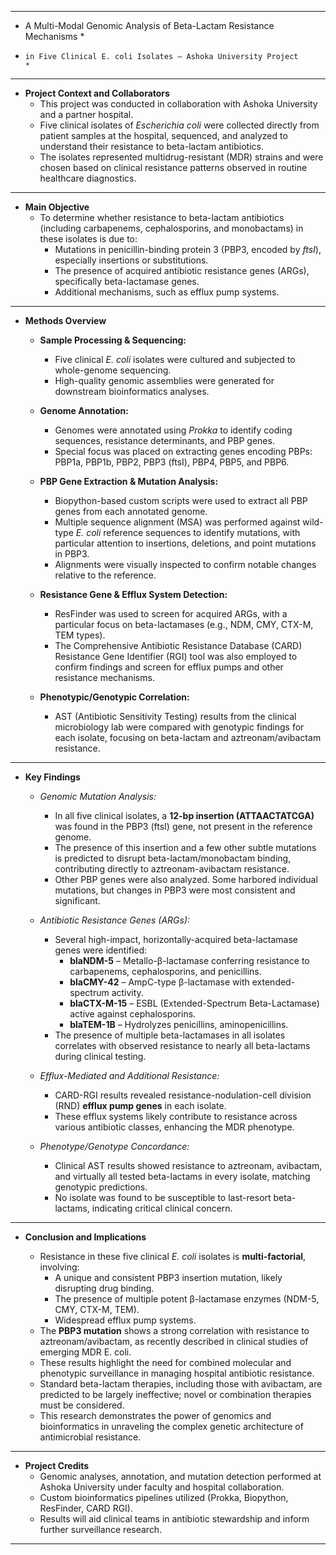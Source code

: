 ***************************************************************************
*    A Multi-Modal Genomic Analysis of Beta-Lactam Resistance Mechanisms   *
*     in Five Clinical E. coli Isolates – Ashoka University Project        *
***************************************************************************

* **Project Context and Collaborators**
  - This project was conducted in collaboration with Ashoka University and a partner hospital.
  - Five clinical isolates of *Escherichia coli* were collected directly from patient samples at the hospital, sequenced, and analyzed to understand their resistance to beta-lactam antibiotics.
  - The isolates represented multidrug-resistant (MDR) strains and were chosen based on clinical resistance patterns observed in routine healthcare diagnostics.

****************************************************************************

* **Main Objective**
  - To determine whether resistance to beta-lactam antibiotics (including carbapenems, cephalosporins, and monobactams) in these isolates is due to:
    * Mutations in penicillin-binding protein 3 (PBP3, encoded by *ftsI*), especially insertions or substitutions.
    * The presence of acquired antibiotic resistance genes (ARGs), specifically beta-lactamase genes.
    * Additional mechanisms, such as efflux pump systems.

****************************************************************************

* **Methods Overview**

  * **Sample Processing & Sequencing:**
    - Five clinical *E. coli* isolates were cultured and subjected to whole-genome sequencing.
    - High-quality genomic assemblies were generated for downstream bioinformatics analyses.

  * **Genome Annotation:**
    - Genomes were annotated using *Prokka* to identify coding sequences, resistance determinants, and PBP genes.
    - Special focus was placed on extracting genes encoding PBPs: PBP1a, PBP1b, PBP2, PBP3 (ftsI), PBP4, PBP5, and PBP6.

  * **PBP Gene Extraction & Mutation Analysis:**
    - Biopython-based custom scripts were used to extract all PBP genes from each annotated genome.
    - Multiple sequence alignment (MSA) was performed against wild-type *E. coli* reference sequences to identify mutations, with particular attention to insertions, deletions, and point mutations in PBP3.
    - Alignments were visually inspected to confirm notable changes relative to the reference.

  * **Resistance Gene & Efflux System Detection:**
    - ResFinder was used to screen for acquired ARGs, with a particular focus on beta-lactamases (e.g., NDM, CMY, CTX-M, TEM types).
    - The Comprehensive Antibiotic Resistance Database (CARD) Resistance Gene Identifier (RGI) tool was also employed to confirm findings and screen for efflux pumps and other resistance mechanisms.

  * **Phenotypic/Genotypic Correlation:**
    - AST (Antibiotic Sensitivity Testing) results from the clinical microbiology lab were compared with genotypic findings for each isolate, focusing on beta-lactam and aztreonam/avibactam resistance.

****************************************************************************

* **Key Findings**

  * *Genomic Mutation Analysis:*
    - In all five clinical isolates, a **12-bp insertion (ATTAACTATCGA)** was found in the PBP3 (ftsI) gene, not present in the reference genome.
    - The presence of this insertion and a few other subtle mutations is predicted to disrupt beta-lactam/monobactam binding, contributing directly to aztreonam-avibactam resistance.
    - Other PBP genes were also analyzed. Some harbored individual mutations, but changes in PBP3 were most consistent and significant.

  * *Antibiotic Resistance Genes (ARGs):*
    - Several high-impact, horizontally-acquired beta-lactamase genes were identified:
      - **blaNDM-5** – Metallo-β-lactamase conferring resistance to carbapenems, cephalosporins, and penicillins.
      - **blaCMY-42** – AmpC-type β-lactamase with extended-spectrum activity.
      - **blaCTX-M-15** – ESBL (Extended-Spectrum Beta-Lactamase) active against cephalosporins.
      - **blaTEM-1B** – Hydrolyzes penicillins, aminopenicillins.
    - The presence of multiple beta-lactamases in all isolates correlates with observed resistance to nearly all beta-lactams during clinical testing.

  * *Efflux-Mediated and Additional Resistance:*
    - CARD-RGI results revealed resistance-nodulation-cell division (RND) **efflux pump genes** in each isolate.
    - These efflux systems likely contribute to resistance across various antibiotic classes, enhancing the MDR phenotype.

  * *Phenotype/Genotype Concordance:*
    - Clinical AST results showed resistance to aztreonam, avibactam, and virtually all tested beta-lactams in every isolate, matching genotypic predictions.
    - No isolate was found to be susceptible to last-resort beta-lactams, indicating critical clinical concern.

****************************************************************************

* **Conclusion and Implications**

  - Resistance in these five clinical *E. coli* isolates is **multi-factorial**, involving:
    * A unique and consistent PBP3 insertion mutation, likely disrupting drug binding.
    * The presence of multiple potent β-lactamase enzymes (NDM-5, CMY, CTX-M, TEM).
    * Widespread efflux pump systems.
  - The **PBP3 mutation** shows a strong correlation with resistance to aztreonam/avibactam, as recently described in clinical studies of emerging MDR E. coli.
  - These results highlight the need for combined molecular and phenotypic surveillance in managing hospital antibiotic resistance.
  - Standard beta-lactam therapies, including those with avibactam, are predicted to be largely ineffective; novel or combination therapies must be considered.
  - This research demonstrates the power of genomics and bioinformatics in unraveling the complex genetic architecture of antimicrobial resistance.

****************************************************************************

* **Project Credits**
  - Genomic analyses, annotation, and mutation detection performed at Ashoka University under faculty and hospital collaboration.
  - Custom bioinformatics pipelines utilized (Prokka, Biopython, ResFinder, CARD RGI).
  - Results will aid clinical teams in antibiotic stewardship and inform further surveillance research.

***************************************************************************
